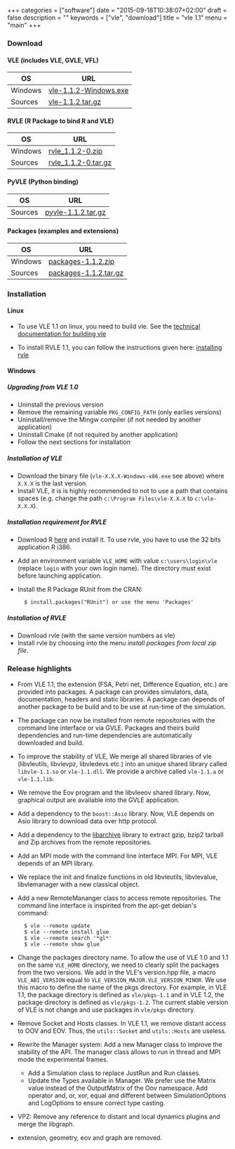 +++
categories = ["software"]
date = "2015-09-18T10:38:07+02:00"
draft = false
description = ""
keywords = ["vle", "download"]
title = "vle 1.1"
menu = "main"
+++

### Download

#### VLE (includes VLE, GVLE, VFL)

| OS | URL |
| ---| --- |
| Windows | [vle-1.1.2-Windows.exe](http://www.vle-project.org/pub/vle/1.1/1.1.2/vle-1.1.2-Windows.exe) |
| Sources | [vle-1.1.2.tar.gz](http://www.vle-project.org/pub/vle/1.1/1.1.2/vle-1.1.2.tar.gz) |

#### RVLE (R Package to bind R and VLE)

| OS | URL |
| ---| --- |
| Windows | [rvle_1.1.2-0.zip](http://www.vle-project.org/pub/vle/1.1/1.1.2/rvle_1.1.2-0.zip) |
| Sources | [rvle_1.1.2-0.tar.gz](http://www.vle-project.org/pub/vle/1.1/1.1.2/rvle_1.1.2-0.tar.gz) |

#### PyVLE (Python binding)

| OS | URL |
| ---| --- |
| Sources | [pyvle-1.1.2.tar.gz](http://www.vle-project.org/pub/vle/1.1/1.1.2/pyvle-1.1.2.tar.gz) |

#### Packages (examples and extensions)

| OS | URL |
| ---| --- |
| Windows | [packages-1.1.2.zip](http://www.vle-project.org/pub/vle/1.1/1.1.2/packages-1.1.2.zip) |
| Sources | [packages-1.1.2.tar.gz](http://www.vle-project.org/pub/vle/1.1/1.1.2/packages-1.1.2.tar.gz) |


### Installation

#### Linux

- To use VLE 1.1 on linux, you need to build vle. See the
  [technical documentation for building vle](https://github.com/vle-forge/vle/wiki/Get-vle-from-sources-for-vle-1.1)

- To install RVLE 1.1, you can follow the instructions given here:
  [installing rvle](https://github.com/vle-forge/vle/wiki/rvle-port-for-vle-1.1)

#### Windows

##### Upgrading from VLE 1.0

- Uninstall the previous version
- Remove the remaining variable `PKG_CONFIG_PATH` (only earlies versions)
- Uninstall/remove the Mingw compiler (if not needed by another application)
- Uninstall Cmake (if not required by another application)
- Follow the next sections for installation

##### Installation of VLE

- Download the binary file (`vle-X.X.X-Windows-x86.exe` see above)
  where `X.X.X` is the last version.
- Install VLE, it is is highly recommended to not to use a path that
  contains spaces (e.g. change the path `c:\Program Files\vle-X.X.X`
  to `c:\vle-X.X.X`).

##### Installation requirement for RVLE

- Download R [here](http://cran.rstudio.com/bin/windows/base/) and
  install it. To use rvle, you have to use the 32 bits application R
  i386.
- Add an environment variable `VLE_HOME` with value
  `c:\users\login\vle` (replace `login` with your own login name). The
  directory must exist before launching application.
- Install the R Package RUnit from the CRAN:

        $ install.packages("RUnit") or use the menu 'Packages'

##### Installation of RVLE

- Download rvle (with the same version numbers as vle)
- Install rvle by choosing into the menu _install packages from local
  zip file_.

### Release highlights

- From VLE 1.1, the extension (FSA, Petri net, Difference Equation,
  etc.) are provided into packages. A package can provides simulators,
  data, documentation, headers and static libraries. A package can
  depends of another package to be build and to be use at run-time of
  the simulation.
- The package can now be installed from remote repositories with the
  command line interface or via GVLE. Packages and theirs build
  dependencies and run-time dependencies are automatically downloaded
  and build.
- To improve the stability of VLE, We merge all shared libraries of
  vle (libvleutils, libvlevpz, libvledevs etc.) into an unique shared
  library called `libvle-1.1.so` or `vle-1.1.dll`. We provide a
  archive called `vle-1.1.a` or `vle-1.1.lib`.
- We remove the Eov program and the libvleeov shared library. Now,
  graphical output are available into the GVLE application.
- Add a dependency to the `boost::Asio` library. Now, VLE depends on
  Asio library to download data over http protocol.
- Add a dependency to the [libarchive](http://libarchive.github.com/)
  library to extract gzip, bzip2 tarball and Zip archives from the
  remote repositories.
- Add an MPI mode with the command line interface MPI. For MPI, VLE
  depends of an MPI library.
- We replace the init and finalize functions in old libvleutils,
  libvlevalue, libvlemanager with a new classical object.
- Add a new RemoteMananger class to access remote repositories. The
  command line interface is inspirited from the apt-get debian's
  command:

        $ vle --remote update
        $ vle --remote install glue
        $ vle --remote search '*gl*'
        $ vle --remote show glue

- Change the packages directory name. To allow the use of VLE 1.0 and
  1.1 on the same `VLE_HOME` directory, we need to clearly split the
  packages from the two versions. We add in the VLE's version.hpp
  file, a macro `VLE_ABI_VERSION` equal to
  `VLE_VERSION_MAJOR.VLE_VERSION_MINOR`. We use this macro to define
  the name of the pkgs directory. For example, in VLE 1.1, the package
  directory is defined as `vle/pkgs-1.1` and in VLE 1.2, the package
  directory is defined as `vle/pkgs-1.2`. The current stable version
  of VLE is not change and use packages in `vle/pkgs` directory.
- Remove Socket and Hosts classes. In VLE 1.1, we remove distant
  access to OOV and EOV. Thus, the `utils::Socket` and `utils::Hosts`
  are useless.
- Rewrite the Manager system: Add a new Manager class to improve the
  stability of the API. The manager class allows to run in thread and
  MPI mode the experimental frames.
  - Add a Simulation class to replace JustRun and Run classes.
  - Update the Types available in Manager. We prefer use the Matrix
    value instead of the OutputMatrix of the Oov namespace. Add
    operator and, or, xor, equal and different between
    SimulationOptions and LogOptions to ensure correct type casting.
- VPZ: Remove any reference to distant and local dynamics plugins and merge the
  libgraph.
- extension, geometry, eov and graph are removed.
